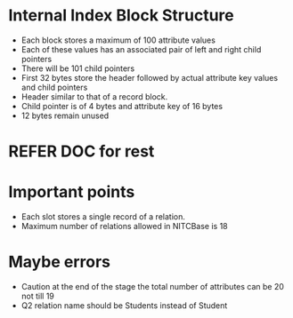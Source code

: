 # Internal Index Block Structure

- Each block stores a maximum of 100 attribute values
- Each of these values has an associated pair of left and right child pointers
- There will be 101 child pointers
- First 32 bytes store the header followed by actual attribute key values and child pointers
- Header similar to that of a record block.
- Child pointer is of 4 bytes and attribute key of 16 bytes
- 12 bytes remain unused

# REFER DOC for rest

# Important points

- Each slot stores a single record of a relation.
- Maximum number of relations allowed in NITCBase is 18

# Maybe errors
- Caution at the end of the stage the total number of attributes can be 20 not till 19
- Q2 relation name should be Students instead of Student
